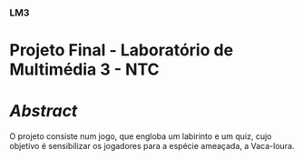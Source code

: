 ### LM3

# **Projeto Final - Laboratório de Multimédia 3 - NTC**

# *Abstract*

O projeto consiste num jogo, que engloba um labirinto e um quiz, cujo objetivo é sensibilizar os jogadores para a espécie ameaçada, a Vaca-loura. 
